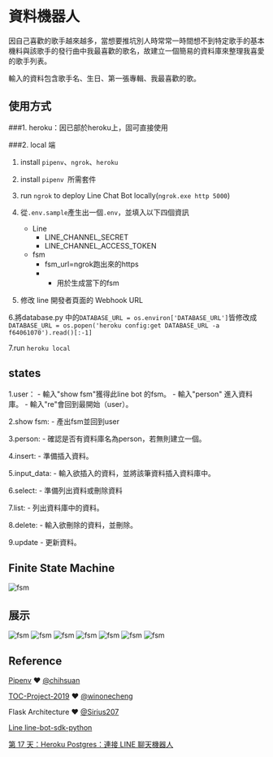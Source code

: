 # 資料機器人

因自己喜歡的歌手越來越多，當想要推坑別人時常常一時間想不到特定歌手的基本機料與該歌手的發行曲中我最喜歡的歌名，故建立一個簡易的資料庫來整理我喜愛的歌手列表。

輸入的資料包含歌手名、生日、第一張專輯、我最喜歡的歌。

## 使用方式
###1. heroku：因已部於heroku上，固可直接使用

###2. local 端
1. install `pipenv`、`ngrok`、`heroku`

2. install ```pipenv ```所需套件

3. run `ngrok` to deploy Line Chat Bot locally(`ngrok.exe http 5000`)

4. 從`.env.sample`產生出一個`.env`，並填入以下四個資訊
    - Line
        - LINE_CHANNEL_SECRET
        - LINE_CHANNEL_ACCESS_TOKEN
    - fsm
        - fsm_url=ngrok跑出來的https
        - - 用於生成當下的fsm
    
5. 修改 line 開發者頁面的 Webhook URL

6.將database.py 中的`DATABASE_URL = os.environ['DATABASE_URL']`皆修改成
`DATABASE_URL = os.popen('heroku config:get DATABASE_URL -a f64061070').read()[:-1]`

7.run ```heroku local```
## states

1.user：
    - 輸入"show fsm"獲得此line bot 的fsm。
    - 輸入"person" 進入資料庫。
    - 輸入"re"會回到最開始（user）。
    
2.show fsm:
    - 產出fsm並回到user
    
3.person:
    - 確認是否有資料庫名為person，若無則建立一個。
    
4.insert:
    - 準備插入資料。
    
5.input_data:
    - 輸入欲插入的資料，並將該筆資料插入資料庫中。
    
6.select:
    - 準備列出資料或刪除資料
    
7.list:
    - 列出資料庫中的資料。
    
8.delete:
    - 輸入欲刪除的資料，並刪除。
    
9.update
    - 更新資料。


## Finite State Machine
![fsm](./img/fsm.png)

## 展示
![fsm](./img/1.png)
![fsm](./img/2.png)
![fsm](./img/3.png)
![fsm](./img/4.png)
![fsm](./img/5.png)
![fsm](./img/6.png)
![fsm](./img/7.png)
## Reference
[Pipenv](https://medium.com/@chihsuan/pipenv-更簡單-更快速的-python-套件管理工具-135a47e504f4) ❤️ [@chihsuan](https://github.com/chihsuan)

[TOC-Project-2019](https://github.com/winonecheng/TOC-Project-2019) ❤️ [@winonecheng](https://github.com/winonecheng)

Flask Architecture ❤️ [@Sirius207](https://github.com/Sirius207)

[Line line-bot-sdk-python](https://github.com/line/line-bot-sdk-python/tree/master/examples/flask-echo)

[第 17 天：Heroku Postgres：連接 LINE 聊天機器人](https://ithelp.ithome.com.tw/articles/10220773)